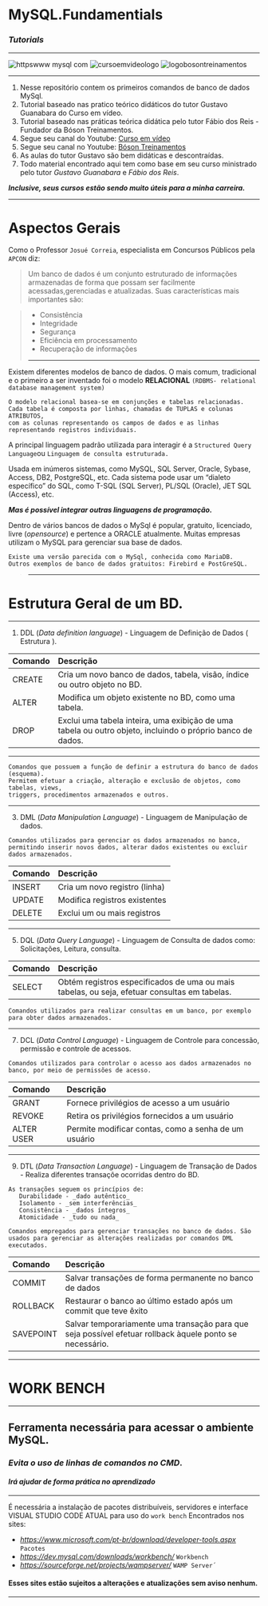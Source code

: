 # MySQL.Fundamentials
### _Tutorials_
***
 
![httpswww mysql com](https://github.com/userdanixdev/MySQL.Fundamentials/assets/132594952/b5848927-614c-4ce7-89cc-e954fa9cd242)
![cursoemvideologo](https://github.com/userdanixdev/MySQL.Fundamentials/assets/132594952/9fa53666-4278-4eb3-ae62-73171d297cba)
![logobosontreinamentos](https://github.com/userdanixdev/MySQL.Fundamentials/assets/132594952/5dfa2d0e-915f-4071-a042-6823f77a1465)

 ***

1. Nesse repositório contem os primeiros comandos de banco de dados MySql.
1. Tutorial baseado nas pratico teórico didáticos do tutor Gustavo Guanabara do Curso em vídeo.
2. Tutorial baseado nas práticas teórica didática pelo tutor Fábio dos Reis - Fundador da Bóson Treinamentos.
3. Segue seu canal do Youtube: [Curso em vídeo](https://www.youtube.com/watch?v=Ofktsne-utM)
4. Segue seu canal no Youtube: [Bóson Treinamentos](https://www.youtube.com/watch?v=cPlvnf1BHxw&list=PLucm8g_ezqNrWAQH2B_0AnrFY5dJcgOLR&index=6)
5. As aulas do tutor Gustavo são bem didáticas e descontraídas. 
6. Todo material encontrado aqui tem como base em seu curso ministrado pelo tutor _Gustavo Guanabara_ e _Fábio dos Reis_.

_**Inclusive, seus cursos estão sendo muito úteis para a minha carreira.**_
***

# Aspectos Gerais 

Como o Professor `Josué Correia`, especialista em Concursos Públicos pela `APCON` diz:

> Um banco de dados é um conjunto estruturado de informações armazenadas de forma que possam ser facilmente acessadas,gerenciadas e  atualizadas. Suas características mais importantes são:

> * Consistência
> * Integridade
> * Segurança
> * Eficiência em processamento
> * Recuperação de informações 
> ***

Existem diferentes modelos de banco de dados. O mais comum, tradicional e o primeiro a ser inventado foi o modelo **RELACIONAL** `(RDBMS- relational database management system)`

```
O modelo relacional basea-se em conjunções e tabelas relacionadas. 
Cada tabela é composta por linhas, chamadas de TUPLAS e colunas ATRIBUTOS, 
com as colunas representando os campos de dados e as linhas representando registros individuais.
```

A principal linguagem padrão utilizada para interagir é a `Structured Query Language`ou `Linguagem de consulta estruturada.`

Usada em inúmeros sistemas, como MySQL, SQL Server, Oracle, Sybase, Access, DB2, PostgreSQL, etc.
Cada sistema pode usar um “dialeto específico” do SQL, como T-SQL (SQL Server), PL/SQL (Oracle), JET SQL (Access), etc.

**_Mas é possível integrar outras linguagens de programação._**

Dentro de vários bancos de dados o MySql é popular, gratuito, licenciado, livre (_opensource_) e pertence a ORACLE atualmente.
Muitas empresas utilizam o MySQL para gerenciar sua base de dados.

```
Existe uma versão parecida com o MySql, conhecida como MariaDB.
Outros exemplos de banco de dados gratuitos: Firebird e PostGreSQL.
```
> ***
# Estrutura Geral de um BD.
***

1. DDL (_Data definition language_) - Linguagem de Definição de Dados ( Estrutura ).

Comando |	Descrição
|:---|:---
CREATE	| Cria um novo banco de dados, tabela, visão, índice ou outro objeto no BD.
ALTER |	Modifica um objeto existente no BD, como uma tabela.
DROP |	Exclui uma tabela inteira, uma exibição de uma tabela ou outro objeto, incluindo o próprio banco de dados.
***
```
Comandos que possuem a função de definir a estrutura do banco de dados (esquema). 
Permitem efetuar a criação, alteração e exclusão de objetos, como tabelas, views, 
triggers, procedimentos armazenados e outros.
```
***
3. DML (_Data Manipulation Language_) - Linguagem de Manipulação de dados.
```
Comandos utilizados para gerenciar os dados armazenados no banco, 
permitindo inserir novos dados, alterar dados existentes ou excluir dados armazenados. 
```
Comando |	Descrição
|:---|:---
INSERT	| Cria um novo registro (linha)
UPDATE	| Modifica registros existentes
DELETE	| Exclui um ou mais registros
***
5. DQL (_Data Query Language_) - Linguagem de Consulta de dados como: Solicitações, Leitura, consulta. 

Comando | Descrição
|:--- |:---
SELECT |	Obtém registros especificados de uma ou mais tabelas, ou seja, efetuar consultas em tabelas.

`Comandos utilizados para realizar consultas em um banco, por exemplo para obter dados armazenados.`
***
7. DCL (_Data Control Language_) - Linguagem de Controle para concessão, permissão e controle de acessos.

`Comandos utilizados para controlar o acesso aos dados armazenados no banco, por meio de permissões de acesso.`

Comando |	Descrição
|:---|:---
GRANT	| Fornece privilégios de acesso a um usuário
REVOKE	| Retira os privilégios fornecidos a um usuário
ALTER USER	| Permite modificar contas, como a senha de um usuário

***

9. DTL (_Data Transaction Language_) - Linguagem de Transação de Dados - Realiza diferentes transaçõe ocorridas dentro do BD.

```
As transações seguem os princípios de:
   Durabilidade - _dado autêntico_  
   Isolamento - _sem interferências_
   Consistência - _dados íntegros_ 
   Atomicidade - _tudo ou nada_ 
  ```
  
`Comandos empregados para gerenciar transações no banco de dados. São usados para gerenciar as alterações realizadas por comandos DML executados.`

Comando |	Descrição
|:---|:---
COMMIT	| Salvar transações de forma permanente no banco de dados
ROLLBACK	| Restaurar o banco ao último estado após um commit que teve êxito
SAVEPOINT	| Salvar temporariamente uma transação para que seja possível efetuar rollback àquele ponto se necessário.
  ***
  # WORK BENCH 
  ***
  ## Ferramenta necessária para acessar o ambiente MySQL.
  ### _Evita o uso de linhas de comandos no CMD_.
  #### **_Irá ajudar de forma prática no aprendizado_**
  ***
  É necessária a instalação de pacotes distribuíveis, servidores e interface VISUAL STUDIO CODE ATUAL para uso do `work bench`
  Encontrados nos sites:
  * _https://www.microsoft.com/pt-br/download/developer-tools.aspx_ `Pacotes`
  * _https://dev.mysql.com/downloads/workbench/_ `Workbench`
  * _https://sourceforge.net/projects/wampserver/_  `WAMP Server´`
  
   #### Esses sites estão sujeitos a alterações e atualizações sem aviso nenhum.
   ***
   
